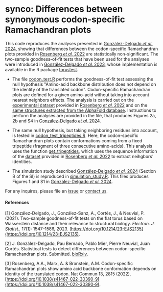 # synco: Differences between synonymous codon-specific Ramachandran plots

This code reproduces the analyses presented in [González-Delgado _et al._ 2024](https://www.biorxiv.org/content/10.1101/2022.11.29.518303v2), showing that differences between the codon-specific Ramachandran plots provided in [Rosenberg _et al._ 2022](https://doi.org/10.1038/s41467-022-30390-9) are statistically non-significant. The two-sample goodness-of-fit tests that have been used for the analyses were introduced in [González-Delgado _et al._ 2023](https://doi.org/10.1214/23-EJS2135), whose implementation is available in the R package [torustest](https://github.com/gonzalez-delgado/torustest).

* The file [codon_test.R](https://github.com/gonzalez-delgado/synco/blob/main/codon_test.R) performs the goodness-of-fit test assessing the null hypothesis "Amino-acid backbone distribution does not depend on the identity of the translated codon". Codon-specific Ramachandran plots are defined for a given amino-acid without taking into account nearest neighbors effects. The analysis is carried out on the [experimental dataset](https://doi.org/10.7910/DVN/5P81D4) provided in [Rosenberg _et al._ 2022](https://doi.org/10.1038/s41467-022-30390-9) and on the [same structures extracted from the AlphaFold database](https://zenodo.org/doi/10.5281/zenodo.11110092). Instructions to perform the analyses are provided in the file, that produces Figures 2a, 2b and S4 in [González-Delgado _et al._ 2024](https://www.biorxiv.org/content/10.1101/2022.11.29.518303v2).

* The same null hypothesis, but taking neighboring residues into account, is tested in [codon_test_tripeptides.R](https://github.com/gonzalez-delgado/synco/blob/main/codon_test_tripeptides.R). Here, the codon-specific Ramachandran plots contain conformations coming from a fixed tripeptide (fragment of three consecutive amino-acids). This analysis uses the function [get_tripeptides](https://github.com/gonzalez-delgado/synco/blob/main/get_tripeptides.R), which uses the sequence information of the [dataset](https://doi.org/10.7910/DVN/5P81D4) provided in [Rosenberg _et al._ 2022](https://doi.org/10.1038/s41467-022-30390-9) to extract neihgbors' identities.

* The simulation study described [González-Delgado _et al._ 2024](https://www.biorxiv.org/content/10.1101/2022.11.29.518303v2) (Section B of the SI) is reproduced in [simulation_study.R](https://github.com/gonzalez-delgado/synco/blob/main/simulation_study.R). This files produces Figures 1 and S1 in [González-Delgado _et al._ 2024](https://www.biorxiv.org/content/10.1101/2022.11.29.518303v2).

For any inquires, please file an [issue](https://github.com/gonzalez-delgado/synco/issues) or [contact us](mailto:javier.gonzalezdelgado@mcgill.ca).

#### References

[1] González-Delgado, J., González-Sanz, A., Cortés, J., & Neuvial, P. (2021). Two-sample goodness-of-fit tests on the flat torus based on Wasserstein distance and their relevance to structural biology. <i>Electron. J. Statist</i>., 17(1): 1547–1586, 2023. [https://doi.org/10.1214/23-EJS2135](https://doi.org/10.1214/23-EJS2135).

[2] J. González-Delgado, Pau Bernadó, Pablo Mier, Pierre Neuvial, Juan Cortés. Statistical tests to detect differences between codon-specific Ramachandran plots. Submitted. [bioRxiv](https://www.biorxiv.org/content/10.1101/2022.11.29.518303v2).

[3] Rosenberg, A.A., Marx, A. & Bronstein, A.M. Codon-specific Ramachandran plots show amino acid backbone conformation depends on identity of the translated codon. Nat Commun 13, 2815 (2022). [https://doi.org/10.1038/s41467-022-30390-9](https://doi.org/10.1038/s41467-022-30390-9).


